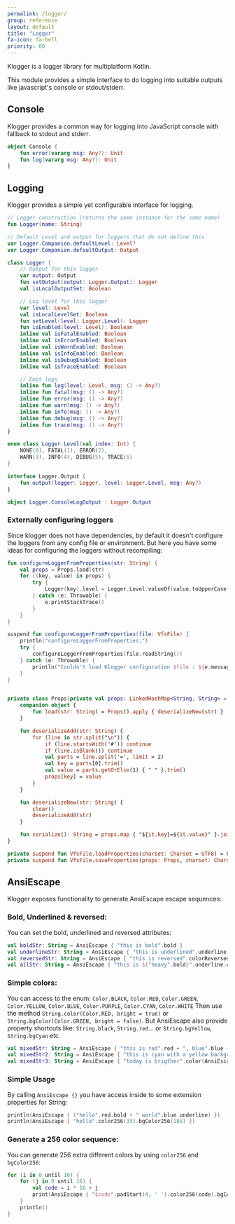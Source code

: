 ```yaml
---
permalink: /logger/
group: reference
layout: default
title: "Logger"
fa-icon: fa-bell
priority: 60
---
```


Klogger is a logger library for multiplatform Kotlin.

This module provides a simple interface to do logging into suitable outputs like javascript's console or stdout/stderr.

## Console

Klogger provides a common way for logging into JavaScript console with fallback to stdout and stderr.

```kotlin
object Console {
    fun error(vararg msg: Any?): Unit
    fun log(vararg msg: Any?): Unit
}
```

## Logging

Klogger provides a simple yet configurable interface for logging.

```kotlin
// Logger construction (returns the same instance for the same name)
fun Logger(name: String)

// Default Level and output for loggers that do not define this
var Logger.Companion.defaultLevel: Level?
var Logger.Companion.defaultOutput: Output

class Logger {
    // Output for this logger
    var output: Output
    fun setOutput(output: Logger.Output): Logger
    val isLocalOutputSet: Boolean

    // Log level for this logger
    var level: Level
    val isLocalLevelSet: Boolean
    fun setLevel(level: Logger.Level): Logger
    fun isEnabled(level: Level): Boolean
    inline val isFatalEnabled: Boolean
    inline val isErrorEnabled: Boolean
    inline val isWarnEnabled: Boolean
    inline val isInfoEnabled: Boolean
    inline val isDebugEnabled: Boolean
    inline val isTraceEnabled: Boolean

    // Emit logs
    inline fun log(level: Level, msg: () -> Any?)
    inline fun fatal(msg: () -> Any?)
    inline fun error(msg: () -> Any?)
    inline fun warn(msg: () -> Any?)
    inline fun info(msg: () -> Any?)
    inline fun debug(msg: () -> Any?)
    inline fun trace(msg: () -> Any?)
}

enum class Logger.Level(val index: Int) {
    NONE(0), FATAL(1), ERROR(2),
    WARN(3), INFO(4), DEBUG(5), TRACE(6)
}

interface Logger.Output {
    fun output(logger: Logger, level: Logger.Level, msg: Any?)
}

object Logger.ConsoleLogOutput : Logger.Output

```

### Externally configuring loggers

Since klogger does not have dependencies, by default it doesn't configure the loggers from any config file or environment. But here you have some ideas for configuring the loggers without recompiling:

```kotlin
fun configureLoggerFromProperties(str: String) {
	val props = Props.load(str)
	for ((key, value) in props) {
		try {
			Logger(key).level = Logger.Level.valueOf(value.toUpperCase())
		} catch (e: Throwable) {
			e.printStackTrace()
		}
	}
}

suspend fun configureLoggerFromProperties(file: VfsFile) {
	println("configureLoggerFromProperties:")
	try {
		configureLoggerFromProperties(file.readString())
	} catch (e: Throwable) {
		println("Couldn't load Klogger configuration $file : ${e.message}")
	}
}


private class Props(private val props: LinkedHashMap<String, String> = LinkedHashMap<String, String>()) : MutableMap<String, String> by props {
	companion object {
		fun load(str: String) = Props().apply { deserializeNew(str) }
	}

	fun deserializeAdd(str: String) {
		for (line in str.split("\n")) {
			if (line.startsWith('#')) continue
			if (line.isBlank()) continue
			val parts = line.split('=', limit = 2)
			val key = parts[0].trim()
			val value = parts.getOrElse(1) { " " }.trim()
			props[key] = value
		}
	}

	fun deserializeNew(str: String) {
		clear()
		deserializeAdd(str)
	}

	fun serialize(): String = props.map { "${it.key}=${it.value}" }.joinToString("\n")
}

private suspend fun VfsFile.loadProperties(charset: Charset = UTF8) = Props.load(this.readString(charset))
private suspend fun VfsFile.saveProperties(props: Props, charset: Charset = UTF8) = this.writeString(props.serialize(), charset = charset)
```

## AnsiEscape

Klogger exposes functionality to generate AnsiEscape escape sequences:

### Bold, Underlined & reversed:

You can set the bold, underlined and reversed attributes:

```kotlin
val boldStr: String = AnsiEscape { "this is bold".bold } 
val underlineStr: String = AnsiEscape { "this is underlined".underline } 
val reversedStr: String = AnsiEscape { "this is reversed".colorReversed } 
val allStr: String = AnsiEscape { "this is ${"heavy".bold}".underline.colorReversed } 
```

### Simple colors:

You can access to the enum: `Color.BLACK`, `Color.RED`, `Color.GREEN`, `Color.YELLOW`, `Color.BLUE`, `Color.PURPLE`, `Color.CYAN`, `Color.WHITE`
Then use the method `String.color(Color.RED, bright = true)` or `String.bgColor(Color.GREEN, bright = false)`.
But AnsiEscape also provide property shortcuts like: `String.black`, `String.red`... or `String.bgYellow`, `String.bgCyan` etc.

```kotlin
val mixedStr: String = AnsiEscape { "this is red".red + ", blue".blue + ", green".green } 
val mixedStr2: String = AnsiEscape { "this is cyan with a yellow background".cyan.bgYellow } 
val mixedStr3: String = AnsiEscape { "today is brigther".color(AnsiEscape.Color.GREEN, bright = true).bgColor(AnsiEscape.Color.PURPLE, bright = true) } 
```

### Simple Usage

By calling `AnsiEscape {}` you have access inside to some extension properties for String:

```kotlin
println(AnsiEscape { ("hello".red.bold + " world".blue.underline) })
println(AnsiEscape { "hello".color256(33).bgColor256(185) })
```

### Generate a 256 color sequence:

You can generate 256 extra different colors by using `color256` and `bgColor256`:

```kotlin
for (i in 0 until 16) {
    for (j in 0 until 16) {
        val code = i * 16 + j
        print(AnsiEscape { "$code".padStart(4, ' ').color256(code).bgColor256((code + 10) % 256) })
    }
    println()
}
```
